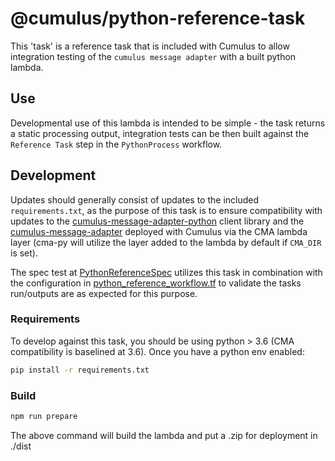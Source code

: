 # @cumulus/python-reference-task

This 'task' is a reference task that is included with Cumulus to allow integration testing of the `cumulus message adapter` with a built python lambda.

## Use

Developmental use of this lambda is intended to be simple - the task returns a static processing output, integration tests can be then built against the `Reference Task` step in the `PythonProcess` workflow.

## Development

Updates should generally consist of updates to the included `requirements.txt`, as the purpose of this task is to ensure compatibility with updates to the [cumulus-message-adapter-python](https://github.com/nasa/cumulus-message-adapter-python) client library and the [cumulus-message-adapter](https://github.com/nasa/cumulus-message-adapter) deployed with Cumulus via the CMA lambda layer (cma-py will utilize the layer added to the lambda by default if `CMA_DIR` is set).

The spec test at [PythonReferenceSpec](https://github.com/nasa/cumulus/blob/master/example/spec/parallel/pythonReferenceTests/PythonReferenceSpec.js) utilizes this task in combination with the configuration in [python_reference_workflow.tf](https://github.com/nasa/cumulus/blob/master/example/cumulus-tf/python_reference_workflow.tf) to validate the tasks run/outputs are as expected for this purpose.

### Requirements

To develop against this task, you should be using python > 3.6 (CMA compatibility is baselined at 3.6).    Once you have a python env enabled:

```bash
pip install -r requirements.txt
```

### Build

```bash
npm run prepare
```

The above command will build the lambda and put a .zip for deployment in ./dist
